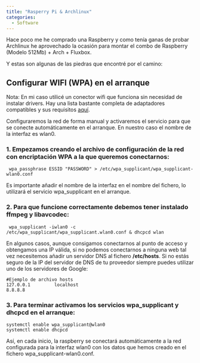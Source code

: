 ```yaml
---
title: "Rasperry Pi & Archlinux"
categories: 
  - Software
---
```

Hace poco me he comprado una Raspberry y como tenía ganas de probar Archlinux he aprovechado la ocasión para montar el combo de Raspberry (Modelo 512Mb) + Arch + Fluxbox.

Y estas son algunas de las piedras que encontré por el camino:

## Configurar WIFI (WPA) en el arranque

Nota: En mi caso utilicé un conector wifi que funciona sin necesidad de instalar drivers. Hay una lista bastante completa de adaptadores compatibles y sus requisitos [aquí](http://elinux.org/RPi_USB_Wi-Fi_Adapters).


Configuraremos la red de forma manual y activaremos el servicio para que se conecte automáticamente en el arranque. En nuestro caso el nombre de la interfaz es wlan0.

### 1. Empezamos creando el archivo de configuración de la red con encriptación WPA a la que queremos conectarnos:

  ```shell
   wpa_passphrase ESSID "PASSWORD" > /etc/wpa_supplicant/wpa_supplicant-wlan0.conf
  ```

  Es importante añadir el nombre de la interfaz en el nombre del fichero, lo utilizará el servicio wpa_supplicant en el arranque.

### 2. Para que funcione correctamente debemos tener instalado ffmpeg y libavcodec:

  ```shell
   wpa_supplicant -iwlan0 -c /etc/wpa_supplicant/wpa_supplicant.wlan0.conf & dhcpcd wlan
  ```

  En algunos casos, aunque consigamos conectarnos al punto de acceso y obtengamos una IP válida, si no podemos conectarnos a ninguna web tal vez necesitemos añadir un servidor DNS al fichero **/etc/hosts**. Si no estás seguro de la IP del servidor de DNS de tu proveedor siempre puedes utilizar uno de los servidores de Google:

  ```shell
  #Ejemplo de archivo hosts
  127.0.0.1         localhost
  8.8.8.8
  ```

### 3. Para terminar activamos los servicios wpa_supplicant y dhcpcd en el arranque:

```shell
systemctl enable wpa_supplicant@wlan0
systemctl enable dhcpcd
```

Así, en cada inicio, la raspberry se conectará automáticamente a la red configurada para la interfaz wlan0 con los datos que hemos creado en el fichero wpa_supplicant-wlan0.conf.
